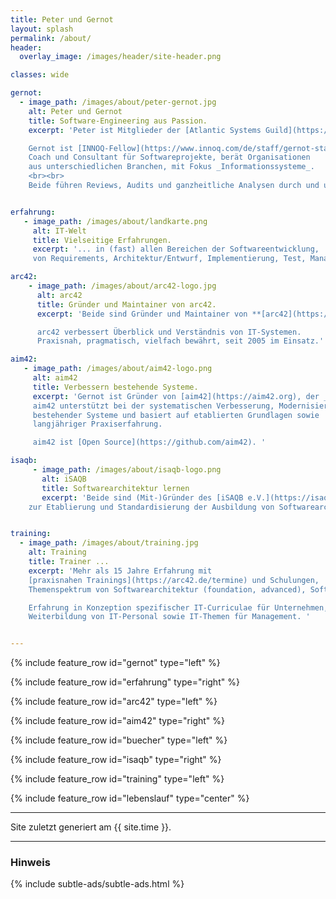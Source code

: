 ```yaml
---
title: Peter und Gernot
layout: splash
permalink: /about/
header:
  overlay_image: /images/header/site-header.png

classes: wide

gernot:
  - image_path: /images/about/peter-gernot.jpg
    alt: Peter und Gernot
    title: Software-Engineering aus Passion.
    excerpt: 'Peter ist Mitglieder der [Atlantic Systems Guild](https://systemsguild.com).<br><br>

    Gernot ist [INNOQ-Fellow](https://www.innoq.com/de/staff/gernot-starke/).
    Coach und Consultant für Softwareprojekte, berät Organisationen
    aus unterschiedlichen Branchen, mit Fokus _Informationssysteme_.
    <br><br>
    Beide führen Reviews, Audits und ganzheitliche Analysen durch und unterstützten bei Modernisierung, Migration, Renovierung bestehender Systeme.'


erfahrung:
   - image_path: /images/about/landkarte.png
     alt: IT-Welt
     title: Vielseitige Erfahrungen.
     excerpt: '... in (fast) allen Bereichen der Softwareentwicklung,
     von Requirements, Architektur/Entwurf, Implementierung, Test, Management.  Beide dolmetschen zwischen Fachbereich und IT.'

arc42:
    - image_path: /images/about/arc42-logo.jpg
      alt: arc42
      title: Gründer und Maintainer von arc42.
      excerpt: 'Beide sind Gründer und Maintainer von **[arc42](https://arc42.org)**, dem pragmatischen Template zur Kommunikation, Dokumentation und Entwicklung von Softwarearchitekturen.

      arc42 verbessert Überblick und Verständnis von IT-Systemen.
      Praxisnah, pragmatisch, vielfach bewährt, seit 2005 im Einsatz.'

aim42:
   - image_path: /images/about/aim42-logo.png
     alt: aim42
     title: Verbessern bestehende Systeme.
     excerpt: 'Gernot ist Gründer von [aim42](https://aim42.org), der _architecture improvement method_.
     aim42 unterstützt bei der systematischen Verbesserung, Modernisierung, Renovierung
     bestehender Systeme und basiert auf etablierten Grundlagen sowie
     langjähriger Praxiserfahrung.

     aim42 ist [Open Source](https://github.com/aim42). '

isaqb:
     - image_path: /images/about/isaqb-logo.png
       alt: iSAQB
       title: Softwarearchitektur lernen
       excerpt: 'Beide sind (Mit-)Gründer des [iSAQB e.V.](https://isaqb.org), dem gemeinnützigen Verein
    zur Etablierung und Standardisierung der Ausbildung von Softwarearchitekten.'


training:
  - image_path: /images/about/training.jpg
    alt: Training
    title: Trainer ...
    excerpt: 'Mehr als 15 Jahre Erfahrung mit
    [praxisnahen Trainings](https://arc42.de/termine) und Schulungen,
    Themenspektrum von Softwarearchitektur (foundation, advanced), Software-Engineering, Requirements-Engineering.<br><br>

    Erfahrung in Konzeption spezifischer IT-Curriculae für Unternehmen, strategische
    Weiterbildung von IT-Personal sowie IT-Themen für Management. '


---
```


{% include feature_row id="gernot" type="left" %}

{% include feature_row id="erfahrung" type="right" %}

{% include feature_row id="arc42" type="left" %}

{% include feature_row id="aim42" type="right" %}

{% include feature_row id="buecher" type="left" %}

{% include feature_row id="isaqb" type="right" %}

{% include feature_row id="training" type="left" %}

{% include feature_row id="lebenslauf" type="center" %}

<hr>
Site zuletzt generiert am {{ site.time }}.
<hr>

### Hinweis
{% include subtle-ads/subtle-ads.html %}
